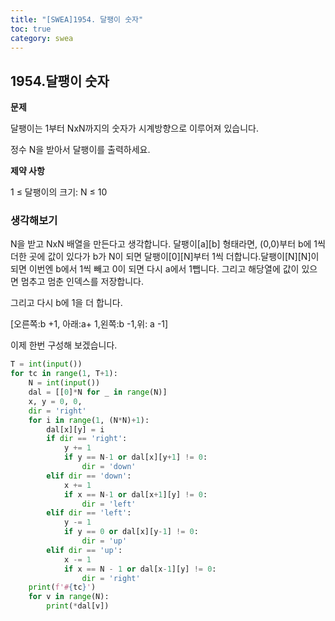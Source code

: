 ```yaml
---
title: "[SWEA]1954. 달팽이 숫자"
toc: true
category: swea
---
```


## 1954.달팽이 숫자

**문제**

달팽이는 1부터 NxN까지의 숫자가 시계방향으로 이루어져 있습니다.

정수 N을 받아서 달팽이를 출력하세요.

**제약 사항**

1 ≤ 달팽이의 크기: N ≤ 10

### 생각해보기

N을 받고 NxN 배열을 만든다고 생각합니다. 달팽이\[a][b] 형태라면, (0,0)부터 b에 1씩 더한 곳에 값이 있다가 b가 N이 되면 달팽이\[0][N]부터 1씩 더합니다.달팽이\[N][N]이되면 이번엔 b에서 1씩 빼고 0이 되면  다시 a에서 1뺍니다.  그리고 해당열에 값이 있으면 멈추고 멈춘 인덱스를 저장합니다.

그리고 다시 b에 1을 더 합니다.

[오른쪽:b +1, 아래:a+ 1,왼쪽:b -1,위: a -1]

이제 한번 구성해 보겠습니다.

```python
T = int(input())
for tc in range(1, T+1):
    N = int(input())
    dal = [[0]*N for _ in range(N)]
    x, y = 0, 0, 
    dir = 'right'
    for i in range(1, (N*N)+1):
        dal[x][y] = i
        if dir == 'right':
            y += 1
            if y == N-1 or dal[x][y+1] != 0:
                dir = 'down'
        elif dir == 'down':
            x += 1
            if x == N-1 or dal[x+1][y] != 0:
                dir = 'left'
        elif dir == 'left':
            y -= 1
            if y == 0 or dal[x][y-1] != 0:
                dir = 'up'
        elif dir == 'up':
            x -= 1
            if x == N - 1 or dal[x-1][y] != 0:
                dir = 'right'
    print(f'#{tc}')            
    for v in range(N):
        print(*dal[v])
```

